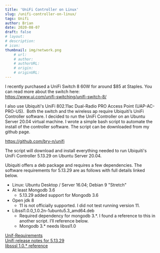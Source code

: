 ```yaml
---
title: 'UniFi Controller on Linux'
slug: /unifi-controller-on-linux/
tags: Unifi
author: Brian
date: 2020-08-07
draft: false
# layout: 
# description: 
# icon: 
thumbnail: img/network.png
    # url: 
    # author: 
    # authorURL: 
    # origin: 
    # originURL: 
---
```

I recently purchased a UniFi Switch 8 60W for around $85 at Staples. You can read more about the switch here:  
https://www.ui.com/unifi-switching/unifi-switch-8/

I also use Ubiquiti's UniFi 802.11ac Dual-Radio PRO Access Point (UAP-AC-PRO-US).  Both the switch and the wireless ap require Ubiquiti’s UniFi Controller software. I decided to run the UniFi Controller on an Ubuntu Server 20.04 virtual machine. I wrote a simple bash script to automate the install of the controller software. The script can be downloaded from my github page.

https://github.com/bry-n/unifi  

The script will download and install everything needed to run Ubiquiti's UniFi Controller 5.13.29 on Ubuntu Server 20.04.

Ubiquiti offers a deb package and requires a few dependencies. The software requirements for 5.13.29 are as follows with full details linked below.

  * Linux: Ubuntu Desktop / Server 16.04; Debian 9 "Stretch"
  * At least Mongodb 3.6
      * 5.13.29 added support for Mongodb 3.6
  * Open jdk 8
      * 11 is not officially supported. I did not test running version 11.
  * Libssl1.0.0_1.0.2n-1ubuntu5.3_amd64.deb
      * Required dependency for mongodb 3.*. I found a reference to this in another script. I’ll reference below. 
      * Mongodb 3.* needs libssl1.0

[Unif-Requirements](https://help.ui.com/hc/en-us/articles/360012192813#unifi-requirements)  
[Unifi release notes for 5.13.29](https://community.ui.com/releases/UniFi-Network-Controller-5-13-29/d7647910-77a2-4e61-bbfe-389206f2d6ad)  
[libsssl 1.0.* reference](https://gist.github.com/davecoutts/5ccb403c3d90fcf9c8c4b1ea7616948d)
